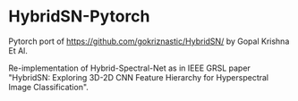 # HybridSN-Pytorch
Pytorch port of https://github.com/gokriznastic/HybridSN/ by Gopal Krishna Et Al.

Re-implementation of Hybrid-Spectral-Net as in IEEE GRSL paper "HybridSN: Exploring 3D-2D CNN Feature Hierarchy for Hyperspectral Image Classification".
